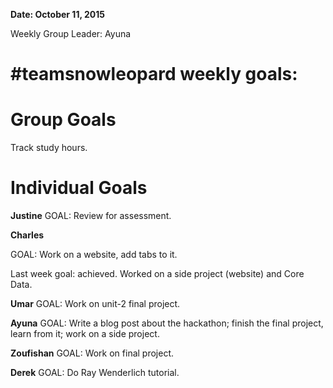 **Date: October 11, 2015**

Weekly Group Leader: Ayuna

# #teamsnowleopard weekly goals:

# Group Goals
Track study hours. 

# Individual Goals
**Justine**
GOAL: Review for assessment.

**Charles**

GOAL: Work on a website, add tabs to it.

Last week goal: achieved. Worked on a side project (website) and Core Data.  

**Umar**
GOAL: Work on unit-2 final project.

**Ayuna**
GOAL: Write a blog post about the hackathon; finish the final project, learn from it; work on a side project.

**Zoufishan**
GOAL: Work on final project.  

**Derek**
GOAL: Do Ray Wenderlich tutorial.  
